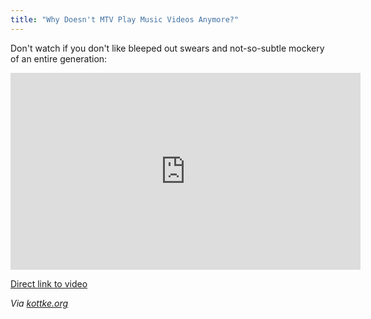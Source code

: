 ```yaml
---
title: "Why Doesn't MTV Play Music Videos Anymore?"
---
```

<p>Don't watch if you don't like bleeped out swears and not-so-subtle mockery of an entire generation:</p>
<p><iframe width="560" height="315" src="http://www.youtube.com/embed/9ysyZF-DZFY" frameborder="0" allowfullscreen></iframe></p>
<p><a href="http://youtu.be/9ysyZF-DZFY">Direct link to video</a></p>
<p><em>Via <a href="http://kottke.org/12/11/why-doesnt-mtv-play-music-videos-anymore">kottke.org</a></em></p>
